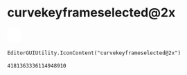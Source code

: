 # curvekeyframeselected@2x
![](/img/curvekeyframeselected@2x.png)

``` CSharp
EditorGUIUtility.IconContent("curvekeyframeselected@2x")
```
```
4181363336114948910
```
